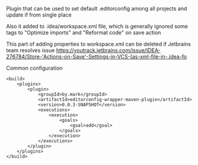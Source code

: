 Plugin that can be used to set default .editorconfig among all projects and update if from single place

Also it added to .idea/workspace.xml file, which is generally ignored some tags to "Optimize imports" and "Reformat code" on save action

This part of adding properties to workspace.xml can be deleted if Jetbrains team resolves
issue https://youtrack.jetbrains.com/issue/IDEA-276784/Store-'Actions-on-Save'-Settings-in-VCS-(as-xml-file-in-.idea-fo

Common configuration

    <build>
        <plugins>
            <plugin>
                <groupId>by.mark</groupId>
                <artifactId>editorconfig-wrapper-maven-plugin</artifactId>
                <version>0.0.3-SNAPSHOT</version>
                <executions>
                    <execution>
                        <goals>
                            <goal>add</goal>
                        </goals>
                    </execution>
                </executions>
            </plugin>
        </plugins>
    </build>
